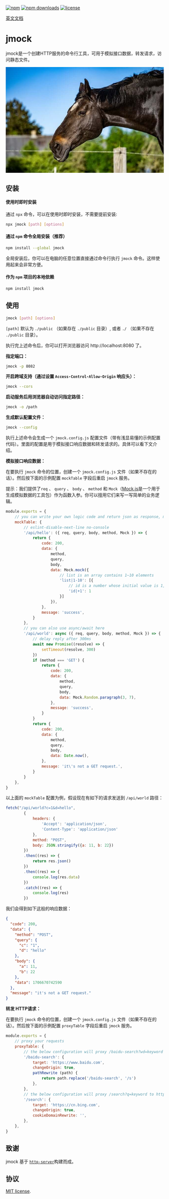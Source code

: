 [![npm](https://img.shields.io/npm/v/jmock.svg?style=flat-square)](https://www.npmjs.com/package/jmock)
[![npm downloads](https://img.shields.io/npm/dm/jmock?color=blue&label=npm%20downloads&style=flat-square)](https://www.npmjs.com/package/jmock)
[![license](https://img.shields.io/github/license/Yakima-Teng/jmock.svg?style=flat-square)](https://github.com/Yakima-Teng/jmock)

[英文文档](./README.md)

# jmock

jmock是一个创建HTTP服务的命令行工具，可用于模拟接口数据，转发请求，访问静态文件。

![cute jmock](./screenshots/public.jpg)

## 安装

#### 使用时即时安装

通过 `npx` 命令，可以在使用时即时安装，不需要提前安装:

```bash
npx jmock [path] [options]
```

#### 通过 `npm` 命令全局安装（推荐）

```bash
npm install --global jmock
```

全局安装后，你可以在电脑的任意位置直接通过命令行执行 `jmock` 命令。这样使用起来会非常方便。


#### 作为 `npm` 项目的本地依赖

```bash
npm install jmock
```

## 使用

```bash
jmock [path] [options]
```

`[path]` 默认为 `./public` （如果存在 `./public` 目录）, 或者 `./` （如果不存在 `./public` 目录）。

执行完上述命令后，你可以打开浏览器访问 http://localhost:8080 了。

**指定端口：**

```bash
jmock -p 8082
```

**开启跨域支持（通过设置 `Access-Control-Allow-Origin` 响应头）：**

```bash
jmock --cors
```

**启动服务后用浏览器自动访问指定路径：**

```bash
jmock -o /path
```

**生成默认配置文件：**

```bash
jmock --config
```

执行上述命令会生成一个 `jmock.config.js` 配置文件（带有浅显易懂的示例配置代码）。里面的配置是用于模拟接口响应数据和转发请求的。具体可以看下文介绍。

**模拟接口响应数据：**

在要执行 `jmock` 命令的位置，创建一个 `jmock.config.js` 文件（如果不存在的话）。然后按下面的示例配置 `mockTable` 字段后重启 `jmock` 服务。

提示：我们提供了`req` 、 `query` 、 `body` 、 `method` 和 `Mock`（[Mock.js](https://www.npmjs.com/package/mockjs)是一个用于生成模拟数据的工具包）作为函数入参。你可以擅用它们来写一写简单的业务逻辑。

```javascript
module.exports = {
    // you can write your own logic code and return json as response, mock.js is out of the box as the Mock argument
    mockTable: {
        // eslint-disable-next-line no-console
        '/api/hello': ({ req, query, body, method, Mock }) => {
            return {
                code: 200,
                data: {
                    method,
                    query,
                    body,
                    data: Mock.mock({
                        // list is an array contains 1~10 elements
                        'list|1-10': [{
                            // id is a number whose initial value is 1, and is increased by 1 each time
                            'id|+1': 1
                        }]
                    }),
                },
                message: 'success',
            }
        },
        // you can also use async/await here
        '/api/world': async ({ req, query, body, method, Mock }) => {
            // delay reply after 300ms
            await new Promise((resolve) => {
                setTimeout(resolve, 300)
            })
            if (method === 'GET') {
                return {
                    code: 200,
                    data: {
                        method,
                        query,
                        body,
                        data: Mock.Random.paragraph(3, 7),
                    },
                    message: 'success',
                }
            }
            return {
                code: 200,
                data: {
                    method,
                    query,
                    body,
                    data: Date.now(),
                },
                message: 'it\'s not a GET request.',
            }
        }
    },
}
```

以上面的 `mockTable` 配置为例，假设现在有如下的请求发送到 `/api/world` 路径：

```javascript
fetch("/api/world?c=1&d=hello",
        {
            headers: {
                'Accept': 'application/json',
                'Content-Type': 'application/json'
            },
            method: "POST",
            body: JSON.stringify({a: 11, b: 22})
        })
        .then((res) => {
            return res.json()
        })
        .then((res) => {
            console.log(res.data)
        })
        .catch((res) => {
            console.log(res)
        })
```

我们会得到如下这般的响应数据：

```json
{
  "code": 200,
  "data": {
    "method": "POST",
    "query": {
      "c": "1",
      "d": "hello"
    },
    "body": {
      "a": 11,
      "b": 22
    },
    "data": 1706670742590
  },
  "message": "it's not a GET request."
}
```

**转发 HTTP请求：**

在要执行 `jmock` 命令的位置，创建一个 `jmock.config.js` 文件（如果不存在的话）。然后按下面的示例配置 `proxyTable` 字段后重启 `jmock` 服务。

```javascript
module.exports = {
    // proxy your requests
    proxyTable: {
        // the below configuration will proxy /baidu-search?wd=keyword to https://www.baidu.com/s?wd=keyword
        '/baidu-search': {
            target: 'https://www.baidu.com',
            changeOrigin: true,
            pathRewrite (path) {
                return path.replace('/baidu-search', '/s')
            },
        },
        // the below configuration will proxy /search?q=keyword to https://cn.bing.com/search?q=keyword
        '/search': {
            target: 'https://cn.bing.com',
            changeOrigin: true,
            cookieDomainRewrite: '',
        },
    },
}
```

## 致谢

jmock 基于 [`http-server`](https://github.com/http-party/http-server)构建而成。

## 协议

[MIT license](./LICENSE).
